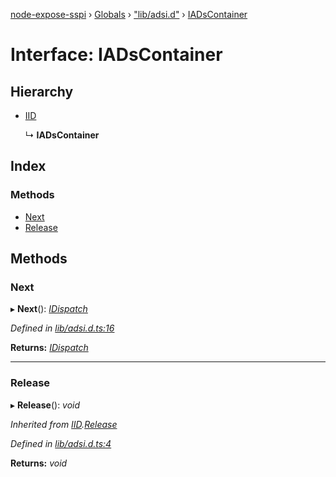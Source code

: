 [node-expose-sspi](../README.md) › [Globals](../globals.md) › ["lib/adsi.d"](../modules/_lib_adsi_d_.md) › [IADsContainer](_lib_adsi_d_.iadscontainer.md)

# Interface: IADsContainer

## Hierarchy

* [IID](_lib_adsi_d_.iid.md)

  ↳ **IADsContainer**

## Index

### Methods

* [Next](_lib_adsi_d_.iadscontainer.md#next)
* [Release](_lib_adsi_d_.iadscontainer.md#release)

## Methods

###  Next

▸ **Next**(): *[IDispatch](_lib_adsi_d_.idispatch.md)*

*Defined in [lib/adsi.d.ts:16](https://github.com/jlguenego/node-expose-sspi/blob/b543e6c/lib/adsi.d.ts#L16)*

**Returns:** *[IDispatch](_lib_adsi_d_.idispatch.md)*

___

###  Release

▸ **Release**(): *void*

*Inherited from [IID](_lib_adsi_d_.iid.md).[Release](_lib_adsi_d_.iid.md#release)*

*Defined in [lib/adsi.d.ts:4](https://github.com/jlguenego/node-expose-sspi/blob/b543e6c/lib/adsi.d.ts#L4)*

**Returns:** *void*
